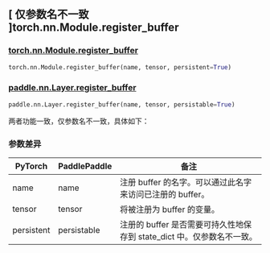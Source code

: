 ## [ 仅参数名不一致 ]torch.nn.Module.register_buffer
### [torch.nn.Module.register_buffer](https://pytorch.org/docs/stable/generated/torch.nn.Module.html#torch.nn.Module.register_buffer)

```python
torch.nn.Module.register_buffer(name, tensor, persistent=True)
```

### [paddle.nn.Layer.register_buffer](https://www.paddlepaddle.org.cn/documentation/docs/zh/develop/api/paddle/nn/Layer_cn.html#register-buffer-name-tensor-persistable-true)

```python
paddle.nn.Layer.register_buffer(name, tensor, persistable=True)
```
两者功能一致，仅参数名不一致，具体如下：

### 参数差异
| PyTorch       | PaddlePaddle | 备注                                                   |
| ------------- | ------------ | ------------------------------------------------------ |
| name       | name    |  注册 buffer 的名字。可以通过此名字来访问已注册的 buffer。                   |
| tensor       | tensor    | 将被注册为 buffer 的变量。                   |
| persistent       | persistable    | 注册的 buffer 是否需要可持久性地保存到 state_dict 中。仅参数名不一致。                   |

